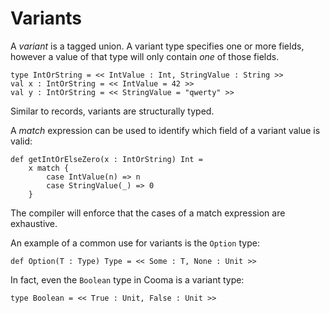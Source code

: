 # Variants

A _variant_ is a tagged union. A variant type specifies one or more fields,
however a value of that type will only contain _one_ of those fields.

```
type IntOrString = << IntValue : Int, StringValue : String >>
val x : IntOrString = << IntValue = 42 >>
val y : IntOrString = << StringValue = "qwerty" >>
```

Similar to records, variants are structurally typed.

A _match_ expression can be used to identify which field of a variant value is
valid:

```
def getIntOrElseZero(x : IntOrString) Int =
    x match {
        case IntValue(n) => n
        case StringValue(_) => 0
    }
```

The compiler will enforce that the cases of a match expression are exhaustive.

An example of a common use for variants is the `Option` type:

```
def Option(T : Type) Type = << Some : T, None : Unit >>
```

In fact, even the `Boolean` type in Cooma is a variant type:

```
type Boolean = << True : Unit, False : Unit >>
```
